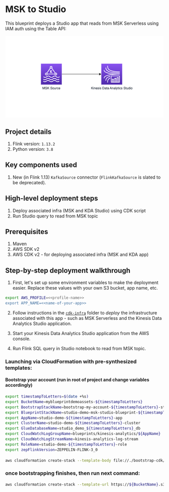 # MSK to Studio

This blueprint deploys a Studio app that reads from MSK Serverless using IAM auth using the Table API:

![Arch diagram](img/msk-studio.png)

## Project details

1. Flink version: `1.13.2`
2. Python version: `3.8`

## Key components used

1. New (in Flink 1.13) `KafkaSource` connector (`FlinkKafkaSource` is slated to be deprecated).

## High-level deployment steps

1. Deploy associated infra (MSK and KDA Studio) using CDK script
2. Run Studio query to read from MSK topic

## Prerequisites

1. Maven
2. AWS SDK v2
2. AWS CDK v2 - for deploying associated infra (MSK and KDA app)

## Step-by-step deployment walkthrough

1. First, let's set up some environment variables to make the deployment easier. Replace these values with your own S3 bucket, app name, etc.

```bash
export AWS_PROFILE=<<profile-name>>
export APP_NAME=<<name-of-your-app>>
```

2. Follow instructions in the [`cdk-infra`](cdk-infra/README.md) folder to *deploy* the infrastructure associated with this app - such as MSK Serverless and the Kinesis Data Analytics Studio application.

3. Start your Kinesis Data Analytics Studio application from the AWS console.

4. Run Flink SQL query in Studio notebook to read from MSK topic.


### Launching via CloudFormation with pre-synthesized templates:

#### Bootstrap your account (run in root of project and change variables accordingly)

```bash
export timestampToLetters=$(date +%s)
export BucketName=myblueprintdemoassets-${timestampToLetters}
export BootstrapStackName=bootstrap-my-account-${timestampToLetters}-stack
export BlueprintStackName=studio-demo-msk-studio-blueprint-${timestampToLetters}-stack
export AppName=studio-demo-${timestampToLetters}-app
export ClusterName=studio-demo-${timestampToLetters}-cluster
export GlueDatabaseName=studio_demo_${timestampToLetters}_db
export CloudWatchLogGroupName=blueprints/kinesis-analytics/${AppName}
export CloudWatchLogStreamName=kinesis-analytics-log-stream
export RoleName=studio-demo-${timestampToLetters}-role
export zepFlinkVersion=ZEPPELIN-FLINK-3_0

aws cloudformation create-stack --template-body file://./bootstrap-cdk/cdk.out/BootstrapCdkStack.template.json --stack-name ${BootstrapStackName} --parameters ParameterKey=assetBucket,ParameterValue=$BucketName ParameterKey=assetList,ParameterValue="https://data-streaming-labs.s3.amazonaws.com/blueprint-test/aws-lambda-helpers-1.0.jar\,https://data-streaming-labs.s3.amazonaws.com/blueprint-test/CdkInfraKafkaToStudioStack.template.json\,https://data-streaming-labs.s3.amazonaws.com/blueprint-test/my-deployment.zip" --capabilities CAPABILITY_IAM
```

### once bootstrapping finishes, then run next command: 

```bash
aws cloudformation create-stack --template-url https://${BucketName}.s3.amazonaws.com/CdkInfraKafkaToStudioStack.template.json --stack-name $BlueprintStackName --parameters ParameterKey=AppName,ParameterValue=$AppName ParameterKey=GlueDatabaseName,ParameterValue=$GlueDatabaseName ParameterKey=zepFlinkVersion,ParameterValue=$zepFlinkVersion ParameterKey=CloudWatchLogGroupName,ParameterValue=$CloudWatchLogGroupName ParameterKey=CloudWatchLogStreamName,ParameterValue=$CloudWatchLogStreamName ParameterKey=ClusterName,ParameterValue=$ClusterName ParameterKey=BucketName,ParameterValue=$BucketName ParameterKey=RoleName,ParameterValue=$RoleName --capabilities CAPABILITY_NAMED_IAM --disable-rollback
```